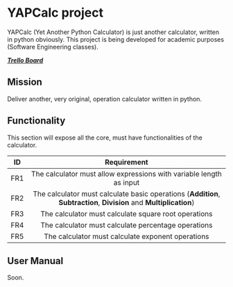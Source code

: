 # YAPCalc project
YAPCalc (Yet Another Python Calculator) is just another calculator, written in python obviously. This project is being developed for academic purposes (Software Engineering classes).

***[Trello Board](https://trello.com/b/3gpFj0UO/yapcalc)***

## Mission
Deliver another, very original, operation calculator written in python.

## Functionality
This section will expose all the core, must have functionalities of the calculator.

| ID   |      Requirement  |
|----------|:-------------:|
| FR1 |  The calculator must allow expressions with variable length as input  |
| FR2 |  The calculator must calculate basic operations (**Addition**, **Subtraction**, **Division** and **Multiplication**)  |
| FR3 |  The calculator must calculate square root operations  |
| FR4 |  The calculator must calculate percentage operations  |
| FR5 |  The calculator must calculate exponent operations  |

## User Manual

Soon.
